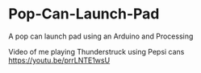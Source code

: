# Pop-Can-Launch-Pad
A pop can launch pad using an Arduino and Processing


Video of me playing Thunderstruck using Pepsi cans https://youtu.be/prrLNTE1wsU
